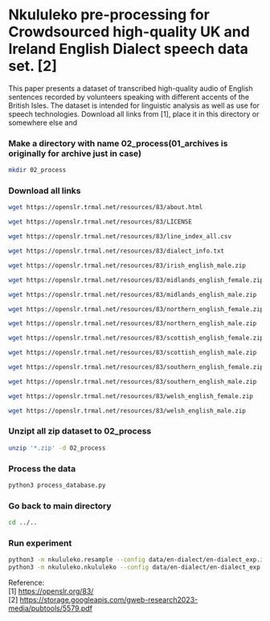 # Nkululeko pre-processing for Crowdsourced high-quality UK and Ireland English Dialect speech data set. [2]  

This paper presents a dataset of transcribed high-quality audio of English sentences recorded by volunteers speaking with different accents of the British Isles. The dataset is intended for linguistic analysis as well as use for speech technologies. 
Download all links from [1], place it in this directory or somewhere else and




### Make a directory with name 02_process(01_archives is originally for archive just in case)

```bash
mkdir 02_process
```

### Download all links

```bash
wget https://openslr.trmal.net/resources/83/about.html
```

```bash
wget https://openslr.trmal.net/resources/83/LICENSE
```

```bash
wget https://openslr.trmal.net/resources/83/line_index_all.csv
```

```bash
wget https://openslr.trmal.net/resources/83/dialect_info.txt
```

```bash
wget https://openslr.trmal.net/resources/83/irish_english_male.zip
```

```bash
wget https://openslr.trmal.net/resources/83/midlands_english_female.zip
```

```bash
wget https://openslr.trmal.net/resources/83/midlands_english_male.zip
```

```bash
wget https://openslr.trmal.net/resources/83/northern_english_female.zip
```

```bash
wget https://openslr.trmal.net/resources/83/northern_english_male.zip
```

```bash
wget https://openslr.trmal.net/resources/83/scottish_english_female.zip
```

```bash
wget https://openslr.trmal.net/resources/83/scottish_english_male.zip
```

```bash
wget https://openslr.trmal.net/resources/83/southern_english_female.zip
```

```bash
wget https://openslr.trmal.net/resources/83/southern_english_male.zip
```

```bash
wget https://openslr.trmal.net/resources/83/welsh_english_female.zip
```

```bash
wget https://openslr.trmal.net/resources/83/welsh_english_male.zip
```

### Unzipt all zip dataset to 02_process

```bash
unzip '*.zip' -d 02_process
```


### Process the data
```bash
python3 process_database.py
```

### Go back to main directory
```bash
cd ../..
```

### Run experiment
```bash
python3 -m nkululeko.resample --config data/en-dialect/en-dialect_exp.ini
python3 -m nkululeko.nkululeko --config data/en-dialect/en-dialect_exp.ini
```

Reference:  
[1] <https://openslr.org/83/>  
[2] https://storage.googleapis.com/gweb-research2023-media/pubtools/5579.pdf 
